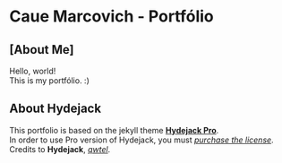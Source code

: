 # Caue Marcovich - Portfólio

## [About Me]

Hello, world!<br>
This is my portfólio. :)

## About Hydejack

This portfolio is based on the jekyll theme **[Hydejack Pro]**.<br>
In order to use Pro version of Hydejack, you must *[purchase the license]*.<br>
Credits to **Hydejack**, *[qwtel]*.

[Hydejack Pro]: https://hydejack.com/
[purchase the license]: https://hydejack.com/download/
[qwtel]: https://github.com/qwtel
